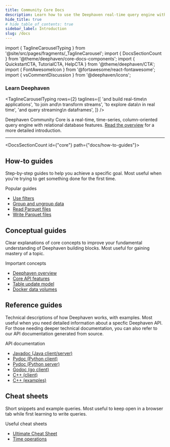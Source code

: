 ```yaml
---
title: Community Core Docs
description: Learn how to use the Deephaven real-time query engine with Groovy. Find getting started tutorials, practical how-to guides, deep conceptual explanations, detailed API references, and helpful cheat sheets.
hide_title: true
# hide_table_of_contents: true
sidebar_label: Introduction
slug: /docs
---
```


import { TaglineCarouselTyping } from '@site/src/pages/fragments/\_TaglineCarousel';
import { DocsSectionCount } from '@theme/deephaven/core-docs-components';
import { QuickstartCTA, TutorialCTA, HelpCTA } from '@theme/deephaven/CTA';
import { FontAwesomeIcon } from '@fortawesome/react-fontawesome';
import { vsCommentDiscussion } from '@deephaven/icons';

<h3 className="text--primary margin-bottom--sm margin-top--md">Learn Deephaven</h3>

<!-- Headlines rotate through at top, expected be split on two lines -->

<TaglineCarouselTyping rows={2} taglines={[
'and build real-time\n applications',
'to join and\n transform streams',
'to explore data\n in real time',
'and query streaming\n dataframes',
]}
/>

<div className="comment-title">

Deephaven Community Core is a real-time, time-series, column-oriented query engine with relational database features. [Read the overview](/core/docs/conceptual/deephaven-overview) for a more detailed introduction.

</div>

<div className="padding-vert--sm"></div>
<hr />
<div className="padding-vert--md"></div>

<div className="row">
<QuickstartCTA/><TutorialCTA/>
</div>

<HelpCTA/>

<div className="row padding-vert--lg">
<div className="col">

<DocsSectionCount id={"core"} path={"docs/how-to-guides"}>

## How-to guides

</DocsSectionCount>

Step-by-step guides to help you achieve a specific goal. Most useful when you're trying to get something done for the first time.

</div>
<div className="col col--4 popular-articles-list">

Popular guides

- [Use filters](./how-to-guides/filters.md)
- [Group and ungroup data](./how-to-guides/grouping-data.md)
- [Read Parquet files](./how-to-guides/data-import-export/parquet-import.md)
- [Write Parquet files](./how-to-guides/data-import-export/parquet-export.md)

</div>
</div>

<div className="row padding-vert--lg">
<div className="col">
<DocsSectionCount id={"core"} path={"docs/conceptual"}>

## Conceptual guides

</DocsSectionCount>

Clear explanations of core concepts to improve your fundamental understanding of Deephaven building blocks. Most useful for gaining mastery of a topic.

</div>
<div className="col col--4 popular-articles-list">

Important concepts

- [Deephaven overview](./conceptual/deephaven-overview.md)
- [Core API features](./conceptual/deephaven-core-api.md)
- [Table update model](./conceptual/table-update-model.md)
- [Docker data volumes](./conceptual/docker-data-volumes.md)

</div>
</div>

<div className="row padding-vert--lg">
<div className="col">
<DocsSectionCount id={"core"} path={"docs/reference"}>

## Reference guides

</DocsSectionCount>

Technical descriptions of how Deephaven works, with examples. Most useful when you need detailed information about a specfic Deephaven API. For those needing deeper technical documentation, you can also refer to our API documentation generated from source.

</div>
<div className="col col--4 popular-articles-list">

API documentation

- [Javadoc (Java client/server)](/core/javadoc)
- [Pydoc (Python client)](/core/client-api/python)
- [Pydoc (Python server)](/core/pydoc)
- [Godoc (go client)](https://pkg.go.dev/github.com/deephaven/deephaven-core/go)
- [C++ (client)](/core/client-api/cpp)
- [C++ (examples)](/core/client-api/cpp-examples)

</div>
</div>

<div className="row padding-vert--lg">
<div className="col">
<DocsSectionCount id={"core"} path={"docs/reference/cheat-sheets"}>

## Cheat sheets

</DocsSectionCount>

Short snippets and example queries. Most useful to keep open in a browser tab while first learning to write queries.

</div>
<div className="col col--4 popular-articles-list">

Useful cheat sheets

- [Ultimate Cheat Sheet](./reference/cheat-sheets/cheat-sheet.md)
- [Time operations](./reference/cheat-sheets/datetime-cheat-sheet.md)

</div>
</div>
